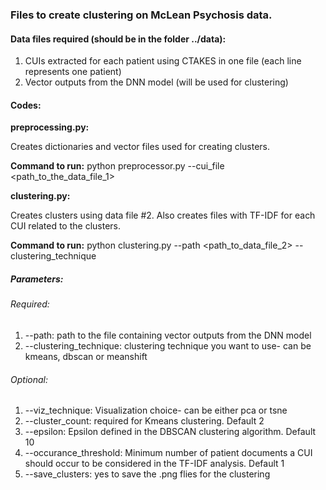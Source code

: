 ### Files to create clustering on McLean Psychosis data.

#### Data files required (should be in the folder ../data):

1. CUIs extracted for each patient using CTAKES in one file (each line represents one patient)
2. Vector outputs from the DNN model (will be used for clustering)

#### Codes:

**preprocessing.py:** 

Creates dictionaries and vector files used for creating clusters.

**Command to run:** python preprocessor.py --cui_file <path_to_the_data_file_1>

**clustering.py:** 

Creates clusters using data file #2. Also creates files with TF-IDF for each CUI related to the clusters.

**Command to run:** python clustering.py --path <path_to_data_file_2> --clustering_technique <clust>

##### Parameters:

###### Required:
1. --path: path to the file containing vector outputs from the DNN model
2. --clustering_technique: clustering technique you want to use- can be kmeans, dbscan or meanshift

###### Optional:
1. --viz_technique: Visualization choice- can be either pca or tsne
2. --cluster_count: required for Kmeans clustering. Default 2
3. --epsilon: Epsilon defined in the DBSCAN clustering algorithm. Default 10
4. --occurance_threshold: Minimum number of patient documents a CUI should occur to be considered in the TF-IDF analysis. Default 1
5. --save_clusters: yes to save the .png flies for the clustering
